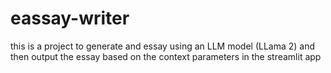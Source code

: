 # eassay-writer
this is a project to generate and essay using an LLM model (LLama 2) and then output the essay based on the context parameters in the streamlit app
